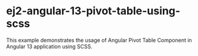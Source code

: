 # ej2-angular-13-pivot-table-using-scss
This example demonstrates the usage of Angular Pivot Table Component in Angular 13 application using SCSS.

